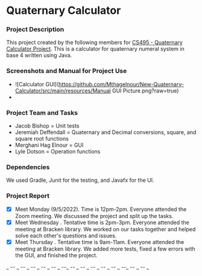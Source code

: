 # Quaternary Calculator
### Project Description

This project created by the following members for
[CS495 - Quaternary Calculator Project](https://bsu.instructure.com/courses/132974/assignments/1321146).
This is a calculator for quaternary numeral system in base 4 written using Java.

### Screenshots and Manual for Project Use

- ![Calculator GUI](https://github.com/Mthagelnour/New-Quaternary-Calculator/src/main/resources/Manual GUI Picture.png?raw=true)
- 

### Project Team and Tasks
- Jacob Bishop = Unit tests
- Jeremiah Deffendall = Quaternary and Decimal conversions, square, and square root functions
- Merghani Hag Elnour = GUI
- Lyle Dotson = Operation functions

### Dependencies
We used Gradle, Junit for the testing, and Javafx for the UI.
### Project Report

- [X] Meet Monday (9/5/2022). Time is 12pm-2pm. Everyone attended the Zoom meeting. We discussed the project and split up the tasks.
- [X] Meet Wednesday . Tentative time is 2pm-3pm. Everyone attended the meeting at Bracken library. We worked on our tasks together and helped solve each other's questions and issues.
- [X] Meet Thursday . Tentative time is 9am-11am. Everyone attended the meeting at Bracken library. We added more tests, fixed a few errors with the GUI, and finished the project.

_ -- _ -- _ -- _ -- _ -- _ --_ -- _ -- _ -- _ -- _ -- _ --_ -- _ -- _

